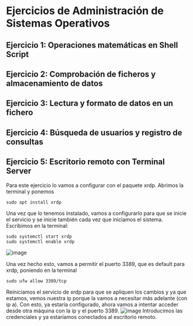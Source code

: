 # Ejercicios de Administración de Sistemas Operativos

## Ejercicio 1: Operaciones matemáticas en Shell Script

## Ejercicio 2: Comprobación de ficheros y almacenamiento de datos

## Ejercicio 3: Lectura y formato de datos en un fichero

## Ejercicio 4: Búsqueda de usuarios y registro de consultas

## Ejercicio 5: Escritorio remoto con Terminal Server

Para este ejercicio lo vamos a configurar con el paquete xrdp. Abrimos la terminal y ponemos 
~~~
sudo apt install xrdp
~~~
Una vez que lo tenemos instalado, vamos a configurarlo para que se inicie el servicio y se inicie también cada vez que iniciamos el sistema. Escribimos en la terminal: 
~~~
sudo systemctl start xrdp
sudo systemctl enable xrdp
~~~  
![image](https://github.com/user-attachments/assets/b3915665-fa96-408f-b295-c6a386d9b009)  

Una vez hecho esto, vamos a permitir el puerto 3389, que es default para xrdp, poniendo en la terminal 
~~~
sudo ufw allow 3389/tcp
~~~ 
Reiniciamos el servicio de xrdp para que se apliquen los cambios y ya que estamos, vemos nuestra ip porque la vamos a necesitar más adelante (con ip a). Con esto, ya estaría configurado, ahora vamos a intentar acceder desde otra máquina con la ip y el puerto 3389.
![image](https://github.com/user-attachments/assets/7409f3d6-02b2-485f-bcc6-671d7957a7c5)
Introducimos las credenciales y ya estaríamos conectados al escritorio remoto. 

